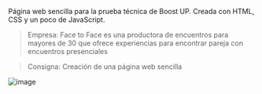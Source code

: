 Página web sencilla para la prueba técnica de Boost UP. Creada con HTML, CSS y un poco de JavaScript. 

> Empresa: Face to Face es una productora de encuentros para mayores de 30 que ofrece experiencias para encontrar pareja con encuentros presenciales

> Consigna: Creación de una página web sencilla

![image](https://github.com/Satanshitt/face-to-face/assets/63668794/87501fc6-a5f1-4e9d-aec2-9bc6b2567186)
